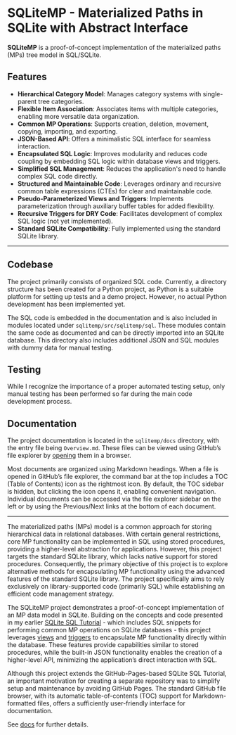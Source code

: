 # SQLiteMP - Materialized Paths in SQLite with Abstract Interface

**SQLiteMP** is a proof-of-concept implementation of the materialized paths (MPs) tree model in SQL/SQLite.

## **Features**

- **Hierarchical Category Model**: Manages category systems with single-parent tree categories.
- **Flexible Item Association**: Associates items with multiple categories, enabling more versatile data organization.
- **Common MP Operations**: Supports creation, deletion, movement, copying, importing, and exporting.
- **JSON-Based API**: Offers a minimalistic SQL interface for seamless interaction.
- **Encapsulated SQL Logic**: Improves modularity and reduces code coupling by embedding SQL logic within database views and triggers.
- **Simplified SQL Management**: Reduces the application's need to handle complex SQL code directly.
- **Structured and Maintainable Code**: Leverages ordinary and recursive common table expressions (CTEs) for clear and maintainable code.
- **Pseudo-Parameterized Views and Triggers**: Implements parameterization through auxiliary buffer tables for added flexibility.
- **Recursive Triggers for DRY Code**: Facilitates development of complex SQL logic (not yet implemented).
- **Standard SQLite Compatibility**: Fully implemented using the standard SQLite library.

---

## **Codebase**

The project primarily consists of organized SQL code. Currently, a directory structure has been created for a Python project, as Python is a suitable platform for setting up tests and a demo project. However, no actual Python development has been implemented yet.

The SQL code is embedded in the documentation and is also included in modules located under `sqlitemp/src/sqlitemp/sql`. These modules contain the same code as documented and can be directly imported into an SQLite database. This directory also includes additional JSON and SQL modules with dummy data for manual testing.

## **Testing**

While I recognize the importance of a proper automated testing setup, only manual testing has been performed so far during the main code development process.

## **Documentation**

The project documentation is located in the `sqlitemp/docs` directory, with the entry file being `Overview.md`. These files can be viewed using GitHub’s file explorer by [opening][docs] them in a browser.

Most documents are organized using Markdown headings. When a file is opened in GitHub’s file explorer, the command bar at the top includes a TOC (Table of Contents) icon as the rightmost icon. By default, the TOC sidebar is hidden, but clicking the icon opens it, enabling convenient navigation. Individual documents can be accessed via the file explorer sidebar on the left or by using the Previous/Next links at the bottom of each document.

---

The materialized paths (MPs) model is a common approach for storing hierarchical data in relational databases. With certain general restrictions, core MP functionality can be implemented in SQL using stored procedures, providing a higher-level abstraction for applications. However, this project targets the standard SQLite library, which lacks native support for stored procedures. Consequently, the primary objective of this project is to explore alternative methods for encapsulating MP functionality using the advanced features of the standard SQLite library. The project specifically aims to rely exclusively on library-supported code (primarily SQL) while establishing an efficient code management strategy.

The SQLiteMP project demonstrates a proof-of-concept implementation of an MP data model in SQLite. Building on the concepts and code presented in my earlier [SQLite SQL Tutorial][] - which includes SQL snippets for performing common MP operations on SQLite databases - this project leverages [views][SQLite View] and [triggers][SQLite Trigger] to encapsulate MP functionality directly within the database. These features provide capabilities similar to stored procedures, while the built-in JSON functionality enables the creation of a higher-level API, minimizing the application’s direct interaction with SQL.

Although this project extends the GitHub-Pages-based SQLite SQL Tutorial, an important motivation for creating a separate repository was to simplify setup and maintenance by avoiding GitHub Pages. The standard GitHub file browser, with its automatic table-of-contents (TOC) support for Markdown-formatted files, offers a sufficiently user-friendly interface for documentation.

See [docs][] for further details.

<!-- References -->

[SQLite SQL Tutorial]: https://pchemguy.github.io/SQLite-SQL-Tutorial
[SQLite View]: https://sqlite.org/lang_createview.html
[SQLite Trigger]: https://sqlite.org/lang_createtrigger.html
[docs]: https://github.com/pchemguy/SQLiteMP/blob/main/sqlitemp/docs/Overview.md
